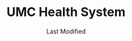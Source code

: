 ---
layout: location-page
date: Last Modified
description: "Local COVID-19 testing is available at UMC Health System in Lubbock, Texas, USA."
permalink: "locations/texas/lubbock/umc-health-system/"
tags:
  - locations
  - texas
title: UMC Health System
uniqueName: umc-health-system
state: Texas
stateAbbr: TX
hood: "Lubbock"
address: "602 Indiana Avenue"
city: "Lubbock"
zip: "79415"
zipsNearby: "79311 79312 79313 79316 79376 79021 79322 79229 79231 79031 79032 79324 79235 79041 79043 79329 79052 79331 79336 79338 79326 79339 79221 79241 79342 79343 79401 79402 79403 79404 79406 79407 79408 79409 79410 79411 79412 79413 79414 79415 79416 79423 79424 79430 79452 79453 79457 79464 79490 79491 79493 79499 79243 79344 79345 79346 79350 79351 79064 79353 79250 79355 79072 79073 79330 79356 79357 79358 79359 79363 79364 79366 79367 79258 79369 79082 79370 79371 79372 79373 79377 79378 79379 79380 79381 79383 79382 79738 79320 79405" 
mapUrl: "http://maps.apple.com/?q=UMC+Health+System&address=602+Indiana+Avenue,Lubbock,Texas,79415"
locationType: Drive-thru
phone: "806-761-0111"
website: "https://myteamcarenow.com/landing.htm"
onlineBooking: undefined
closed: undefined
closedUpdate: April 21st, 2020
notes: "By appointment only. Requires phone screen."
days: Weekdays
hours: 8AM-6PM
altDays: Weekends
altHours: 1PM-5PM
ctaMessage: Learn more
ctaUrl: "https://myteamcarenow.com/landing.htm"
---
